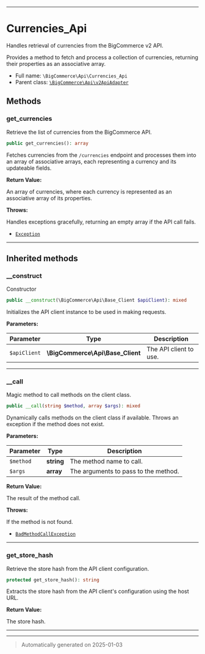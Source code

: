 ***

# Currencies_Api

Handles retrieval of currencies from the BigCommerce v2 API.

Provides a method to fetch and process a collection of currencies,
returning their properties as an associative array.

* Full name: `\BigCommerce\Api\Currencies_Api`
* Parent class: [`\BigCommerce\Api\v2ApiAdapter`](./classes/BigCommerce/Api/v2ApiAdapter.md)




## Methods


### get_currencies

Retrieve the list of currencies from the BigCommerce API.

```php
public get_currencies(): array
```

Fetches currencies from the `/currencies` endpoint and processes
them into an array of associative arrays, each representing a currency
and its updateable fields.







**Return Value:**

An array of currencies, where each currency is represented
as an associative array of its properties.



**Throws:**
<p>Handles exceptions gracefully, returning an empty array
if the API call fails.</p>

- [`Exception`](./classes/Exception.md)



***


## Inherited methods


### __construct

Constructor

```php
public __construct(\BigCommerce\Api\Base_Client $apiClient): mixed
```

Initializes the API client instance to be used in making requests.






**Parameters:**

| Parameter | Type | Description |
|-----------|------|-------------|
| `$apiClient` | **\BigCommerce\Api\Base_Client** | The API client to use. |





***

### __call

Magic method to call methods on the client class.

```php
public __call(string $method, array $args): mixed
```

Dynamically calls methods on the client class if available. Throws an exception if the method does not exist.






**Parameters:**

| Parameter | Type | Description |
|-----------|------|-------------|
| `$method` | **string** | The method name to call. |
| `$args` | **array** | The arguments to pass to the method. |


**Return Value:**

The result of the method call.



**Throws:**
<p>If the method is not found.</p>

- [`BadMethodCallException`](./classes/BadMethodCallException.md)



***

### get_store_hash

Retrieve the store hash from the API client configuration.

```php
protected get_store_hash(): string
```

Extracts the store hash from the API client's configuration using the host URL.







**Return Value:**

The store hash.




***


***
> Automatically generated on 2025-01-03
